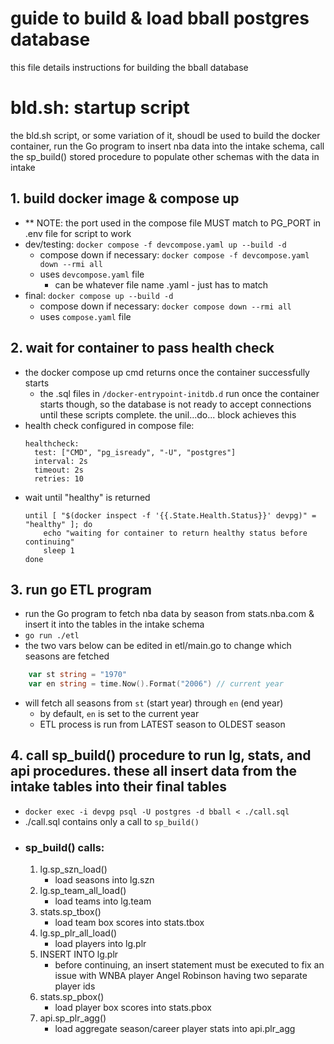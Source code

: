 # guide to build & load bball postgres database
this file details instructions for building the bball database
# bld.sh: startup script
the bld.sh script, or some variation of it, shoudl be used to build the docker container, run the Go program to insert nba data into the intake schema, call the sp_build() stored procedure to populate other schemas with the data in intake
## 1. build docker image & compose up
- ** NOTE: the port used in the compose file MUST match to PG_PORT in .env file for script to work
- dev/testing: `docker compose -f devcompose.yaml up --build -d`
    - compose down if necessary: `docker compose -f devcompose.yaml down --rmi all` 
    - uses `devcompose.yaml` file
        - can be whatever file name .yaml - just has to match
- final: `docker compose up --build -d`
    - compose down if necessary: `docker compose down --rmi all` 
    - uses `compose.yaml` file
## 2. wait for container to pass health check
- the docker compose up cmd returns once the container successfully starts 
    - the .sql files in `/docker-entrypoint-initdb.d` run once the container starts though, so the database is not ready to accept connections until these scripts complete. the unil...do... block achieves this
- health check configured in compose file: 
    ```docker
    healthcheck:
      test: ["CMD", "pg_isready", "-U", "postgres"]
      interval: 2s
      timeout: 2s
      retries: 10
    ```
- wait until "healthy" is returned
    ```docker
    until [ "$(docker inspect -f '{{.State.Health.Status}}' devpg)" = "healthy" ]; do
        echo "waiting for container to return healthy status before continuing"
        sleep 1
    done
    ```
## 3. run go ETL program
- run the Go program to fetch nba data by season from stats.nba.com & insert it into the tables in the intake schema
- `go run ./etl`
- the two vars below can be edited in etl/main.go to change which seasons are fetched
```go
    var st string = "1970"
	var en string = time.Now().Format("2006") // current year
```
- will fetch all seasons from `st` (start year) through `en` (end year)
    - by default, `en` is set to the current year
    - ETL process is run from LATEST season to OLDEST season    
    
## 4. call sp_build() procedure to run lg, stats, and api procedures. these all insert data from the intake tables into their final tables

- `docker exec -i devpg psql -U postgres -d bball < ./call.sql`
- ./call.sql contains only a call to `sp_build()`
- ### sp_build() calls:
    1. lg.sp_szn_load()
        - load seasons into lg.szn
    2. lg.sp_team_all_load()
        - load teams into lg.team
    3. stats.sp_tbox()
        - load team box scores into stats.tbox
    4. lg.sp_plr_all_load()
        - load players into lg.plr
    5. INSERT INTO lg.plr
        - before continuing, an insert statement must be executed to fix an issue with WNBA player Angel Robinson having two separate player ids
    6. stats.sp_pbox()
        - load player box scores into stats.pbox
    7. api.sp_plr_agg()
        - load aggregate season/career player stats into api.plr_agg
